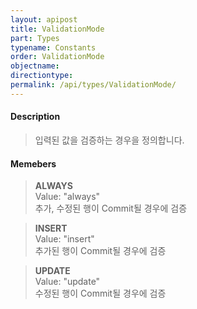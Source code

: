 ```yaml
---
layout: apipost
title: ValidationMode
part: Types
typename: Constants
order: ValidationMode
objectname: 
directiontype: 
permalink: /api/types/ValidationMode/
---
```



#### Description

> 입력된 값을 검증하는 경우을 정의합니다.

#### Memebers

> **ALWAYS**  
> Value: "always"  
> 추가, 수정된 행이 Commit될 경우에 검증  

> **INSERT**  
> Value: "insert"  
> 추가된 행이 Commit될 경우에 검증  

> **UPDATE**  
> Value: "update"  
> 수정된 행이 Commit될 경우에 검증          
